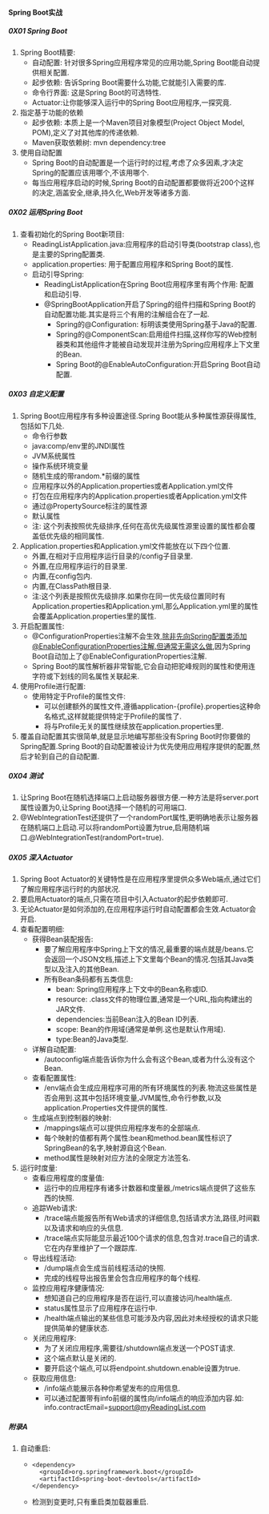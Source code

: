 #### Spring Boot实战

##### 0X01 Spring Boot

1. Spring Boot精要:
   * 自动配置: 针对很多Spring应用程序常见的应用功能,Spring Boot能自动提供相关配置.
   * 起步依赖: 告诉Spring Boot需要什么功能,它就能引入需要的库.
   * 命令行界面: 这是Spring Boot的可选特性.
   * Actuator:让你能够深入运行中的Spring Boot应用程序,一探究竟.
2. 指定基于功能的依赖
   * 起步依赖: 本质上是一个Maven项目对象模型(Project Object Model, POM),定义了对其他库的传递依赖.
   * Maven获取依赖树: mvn dependency:tree
3. 使用自动配置
   * Spring Boot的自动配置是一个运行时的过程,考虑了众多因素,才决定Spring的配置应该用哪个,不该用哪个.
   * 每当应用程序启动的时候,Spring Boot的自动配置都要做将近200个这样的决定,涵盖安全,继承,持久化,Web开发等诸多方面.

##### 0X02 运用Spring Boot

1. 查看初始化的Spring Boot新项目:
   * ReadingListApplication.java:应用程序的启动引导类(bootstrap class),也是主要的Spring配置类.
   * application.properties: 用于配置应用程序和Spring Boot的属性.
   * 启动引导Spring:
     * ReadingListApplication在Spring Boot应用程序里有两个作用: 配置和启动引导.
     * @SpringBootApplication开启了Spring的组件扫描和Spring Boot的自动配置功能.其实是将三个有用的注解组合在了一起.
       * Spring的@Configuration: 标明该类使用Spring基于Java的配置.
       * Spring的@ComponentScan:启用组件扫描,这样你写的Web控制器类和其他组件才能被自动发现并注册为Spring应用程序上下文里的Bean.
       * Spring Boot的@EnableAutoConfiguration:开启Spring Boot自动配置.

##### 0X03 自定义配置

1. Spring Boot应用程序有多种设置途径.Spring Boot能从多种属性源获得属性,包括如下几处.
   - 命令行参数
   - java:comp/env里的JNDI属性
   - JVM系统属性
   - 操作系统环境变量
   - 随机生成的带random.*前缀的属性
   - 应用程序以外的Application.properties或者Application.yml文件
   - 打包在应用程序内的Application.properties或者Application.yml文件
   - 通过@PropertySource标注的属性源
   - 默认属性
   - 注: 这个列表按照优先级排序,任何在高优先级属性源里设置的属性都会覆盖低优先级的相同属性.
2. Application.properties和Application.yml文件能放在以下四个位置.
   - 外置,在相对于应用程序运行目录的/config子目录里.
   - 外置,在应用程序运行的目录里.
   - 内置,在config包内.
   - 内置,在ClassPath根目录.
   - 注:这个列表是按照优先级排序.如果你在同一优先级位置同时有Application.properties和Application.yml,那么Application.yml里的属性会覆盖Application.properties里的属性.
3. 开启配置属性:
   - @ConfigurationProperties注解不会生效,除非先向Spring配置类添加@EnableConfigurationProperties注解.但通常无需这么做,因为Spring Boot自动加上了@EnableConfigurationProperties注解.
   - Spring Boot的属性解析器非常智能,它会自动把驼峰规则的属性和使用连字符或下划线的同名属性关联起来.
4. 使用Profile进行配置:
   - 使用特定于Profile的属性文件:
     - 可以创建额外的属性文件,遵循application-{profile}.properties这种命名格式,这样就能提供特定于Profile的属性了.
     - 将与Profile无关的属性继续放在application.properties里.
5. 覆盖自动配置其实很简单,就是显示地编写那些没有Spring Boot时你要做的Spring配置.Spring Boot的自动配置被设计为优先使用应用程序提供的配置,然后才轮到自己的自动配置.

##### 0X04 测试

1. 让Spring Boot在随机选择端口上启动服务器很方便.一种方法是将server.port属性设置为0,让Spring Boot选择一个随机的可用端口.
2. @WebIntegrationTest还提供了一个randomPort属性,更明确地表示让服务器在随机端口上启动.可以将randomPort设置为true,启用随机端口.@WebIntegrationTest(randomPort=true).

##### 0X05 深入Actuator

1. Spring Boot Actuator的关键特性是在应用程序里提供众多Web端点,通过它们了解应用程序运行时的内部状况.
2. 要启用Actuator的端点,只需在项目中引入Actuator的起步依赖即可.
3. 无论Actuator是如何添加的,在应用程序运行时自动配置都会生效.Actuator会开启.
4. 查看配置明细:
   - 获得Bean装配报告:
     - 要了解应用程序中Spring上下文的情况,最重要的端点就是/beans.它会返回一个JSON文档,描述上下文里每个Bean的情况.包括其Java类型以及注入的其他Bean.
     - 所有Bean条码都有五类信息:
       - bean: Spring应用程序上下文中的Bean名称或ID.
       - resource: .class文件的物理位置,通常是一个URL,指向构建出的JAR文件.
       - dependencies:当前Bean注入的Bean ID列表.
       - scope: Bean的作用域(通常是单例.这也是默认作用域).
       - type:Bean的Java类型.
   - 详解自动配置:
     - /autoconfig端点能告诉你为什么会有这个Bean,或者为什么没有这个Bean.
   - 查看配置属性:
     - /env端点会生成应用程序可用的所有环境属性的列表.物流这些属性是否会用到.这其中包括环境变量,JVM属性,命令行参数,以及application.Properties文件提供的属性.
   - 生成端点到控制器的映射:
     - /mappings端点可以提供应用程序发布的全部端点.
     - 每个映射的值都有两个属性:bean和method.bean属性标识了SpringBean的名字,映射源自这个Bean.
     - method属性是映射对应方法的全限定方法签名.
5. 运行时度量:
   - 查看应用程度的度量值:
     - 运行中的应用程序有诸多计数器和度量器,/metrics端点提供了这些东西的快照.
   - 追踪Web请求:
     - /trace端点能报告所有Web请求的详细信息,包括请求方法,路径,时间戳以及请求和响应的头信息.
     - /trace端点实际能显示最近100个请求的信息,包含对.trace自己的请求.它在内存里维护了一个跟踪库.
   - 导出线程活动:
     - /dump端点会生成当前线程活动的快照.
     - 完成的线程导出报告里会包含应用程序的每个线程.
   - 监控应用程序健康情况:
     - 想知道自己的应用程序是否在运行,可以直接访问/health端点.
     - status属性显示了应用程序在运行中.
     - /health端点输出的某些信息可能涉及内容,因此对未经授权的请求只能提供简单的健康状态.
   - 关闭应用程序:
     - 为了关闭应用程序,需要往/shutdown端点发送一个POST请求.
     - 这个端点默认是关闭的.
     - 要开启这个端点,可以将endpoint.shutdown.enable设置为true.
   - 获取应用信息:
     - /info端点能展示各种你希望发布的应用信息.
     - 可以通过配置带有info前缀的属性向/info端点的响应添加内容.如: info.contractEmail=support@myReadingList.com

##### 附录A

1. 自动重启:

   - ```
     <dependency>
       <groupId>org.springframework.boot</groupId>
       <artifactId>spring-boot-devtools</artifactId>
     </dependency>
     ```

   - 检测到变更时,只有重启类加载器重启.